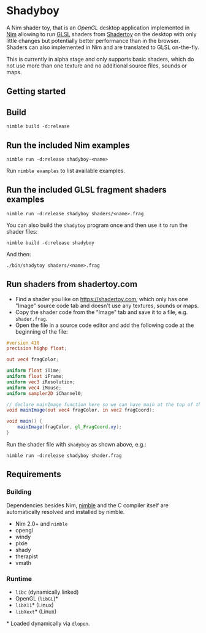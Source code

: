 # Shadyboy

A Nim shader toy, that is an *OpenGL* desktop application implemented in [Nim]
allowing to run [GLSL] shaders from [Shadertoy] on the desktop with only little
changes but potentially better performance than in the browser. Shaders can
also implemented in Nim and are translated to GLSL on-the-fly.

This is currently in alpha stage and only supports basic shaders, which do not
use more than one texture and no additional source files, sounds or maps.


## Getting started

## Build

    nimble build -d:release

## Run the included Nim examples

    nimble run -d:release shadyboy-<name>

Run `nimble examples` to list available examples.

## Run the included GLSL fragment shaders examples

    nimble run -d:release shadyboy shaders/<name>.frag

You can also build the `shadytoy` program once and then use it to run the
shader files:

    nimble build -d:release shadyboy

And then:

    ./bin/shadytoy shaders/<name>.frag

## Run shaders from shadertoy.com

* Find a shader you like on https://shadertoy.com, which only has one "Image"
  source code tab and doesn't use any textures, sounds or maps.
* Copy the shader code from the "Image" tab and save it to a file, e.g.
  `shader.frag`.
* Open the file in a source code editor and add the following code at the
  beginning of the file:

```glsl
#version 410
precision highp float;

out vec4 fragColor;

uniform float iTime;
uniform float iFrame;
uniform vec3 iResolution;
uniform vec4 iMouse;
uniform sampler2D iChannel0;

// declare mainImage function here so we can have main at the top of the script
void mainImage(out vec4 fragColor, in vec2 fragCoord);

void main() {
    mainImage(fragColor, gl_FragCoord.xy);
}
```

Run the shader file with `shadyboy` as shown above, e.g.:

    nimble run -d:release shadyboy shader.frag


## Requirements

### Building

Dependencies besides Nim, [nimble] and the C compiler itself are automatically
resolved and installed by nimble.

* Nim 2.0+ and `nimble`
* opengl
* windy
* pixie
* shady
* therapist
* vmath

### Runtime

* `libc` (dynamically linked)
* OpenGL (`libGL`)\*
* `libX11`\* (Linux)
* `libXext`\* (Linux)

\* Loaded dynamically via `dlopen`.


[glsl]: https://registry.khronos.org/OpenGL/index_gl.php#apispecs
[nimble]: https://nim-lang.github.io/nimble/
[nim]: https://nim-lang.org
[shadertoy]: https://www.shadertoy.com/
